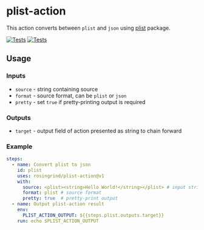 # plist-action

This action converts between `plist` and `json` using [plist](https://www.npmjs.com/package/plist) package.

[![Tests](https://github.com/rosingrind/plist-action/actions/workflows/test.yml/badge.svg)](https://github.com/rosingrind/plist-action/actions/workflows/test.yml)
[![Tests](https://github.com/rosingrind/plist-action/actions/workflows/codeql-analysis.yml/badge.svg)](https://github.com/rosingrind/plist-action/actions/workflows/codeql-analysis.yml)

## Usage

### Inputs

- `source` - string containing source
- `format` - source format, can be `plist` or `json`
- `pretty` - set `true` if pretty-printing output is required

### Outputs

- `target` - output field of action presented as string to chain forward

### Example

```yaml
steps:
  - name: Convert plist to json
    id: plist
    uses: rosingrind/plist-action@v1
    with:
      source: <plist><string>Hello World!</string></plist> # input string
      format: plist # source format
      pretty: true  # pretty-print output
  - name: Output plist-action result
    env:
      PLIST_ACTION_OUTPUT: ${{steps.plist.outputs.target}}
    run: echo $PLIST_ACTION_OUTPUT
```
